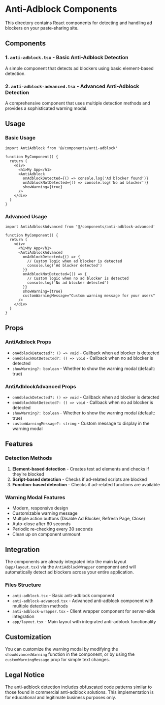 # Anti-Adblock Components

This directory contains React components for detecting and handling ad blockers on your paste-sharing site.

## Components

### 1. `anti-adblock.tsx` - Basic Anti-Adblock Detection
A simple component that detects ad blockers using basic element-based detection.

### 2. `anti-adblock-advanced.tsx` - Advanced Anti-Adblock Detection
A comprehensive component that uses multiple detection methods and provides a sophisticated warning modal.

## Usage

### Basic Usage
```tsx
import AntiAdblock from '@/components/anti-adblock'

function MyComponent() {
  return (
    <div>
      <h1>My App</h1>
      <AntiAdblock 
        onAdblockDetected={() => console.log('Ad blocker found')}
        onAdblockNotDetected={() => console.log('No ad blocker')}
        showWarning={true}
      />
    </div>
  )
}
```

### Advanced Usage
```tsx
import AntiAdblockAdvanced from '@/components/anti-adblock-advanced'

function MyComponent() {
  return (
    <div>
      <h1>My App</h1>
      <AntiAdblockAdvanced 
        onAdblockDetected={() => {
          // Custom logic when ad blocker is detected
          console.log('Ad blocker detected')
        }}
        onAdblockNotDetected={() => {
          // Custom logic when no ad blocker is detected
          console.log('No ad blocker detected')
        }}
        showWarning={true}
        customWarningMessage="Custom warning message for your users"
      />
    </div>
  )
}
```

## Props

### AntiAdblock Props
- `onAdblockDetected?: () => void` - Callback when ad blocker is detected
- `onAdblockNotDetected?: () => void` - Callback when no ad blocker is detected
- `showWarning?: boolean` - Whether to show the warning modal (default: true)

### AntiAdblockAdvanced Props
- `onAdblockDetected?: () => void` - Callback when ad blocker is detected
- `onAdblockNotDetected?: () => void` - Callback when no ad blocker is detected
- `showWarning?: boolean` - Whether to show the warning modal (default: true)
- `customWarningMessage?: string` - Custom message to display in the warning modal

## Features

### Detection Methods
1. **Element-based detection** - Creates test ad elements and checks if they're blocked
2. **Script-based detection** - Checks if ad-related scripts are blocked
3. **Function-based detection** - Checks if ad-related functions are available

### Warning Modal Features
- Modern, responsive design
- Customizable warning message
- Multiple action buttons (Disable Ad Blocker, Refresh Page, Close)
- Auto-close after 60 seconds
- Periodic re-checking every 30 seconds
- Clean up on component unmount

## Integration

The components are already integrated into the main layout (`app/layout.tsx`) via the `AntiAdblockWrapper` component and will automatically detect ad blockers across your entire application.

### Files Structure
- `anti-adblock.tsx` - Basic anti-adblock component
- `anti-adblock-advanced.tsx` - Advanced anti-adblock component with multiple detection methods
- `anti-adblock-wrapper.tsx` - Client wrapper component for server-side integration
- `app/layout.tsx` - Main layout with integrated anti-adblock functionality

## Customization

You can customize the warning modal by modifying the `showAdvancedWarning` function in the component, or by using the `customWarningMessage` prop for simple text changes.

## Legal Notice

The anti-adblock detection includes obfuscated code patterns similar to those found in commercial anti-adblock solutions. This implementation is for educational and legitimate business purposes only.
